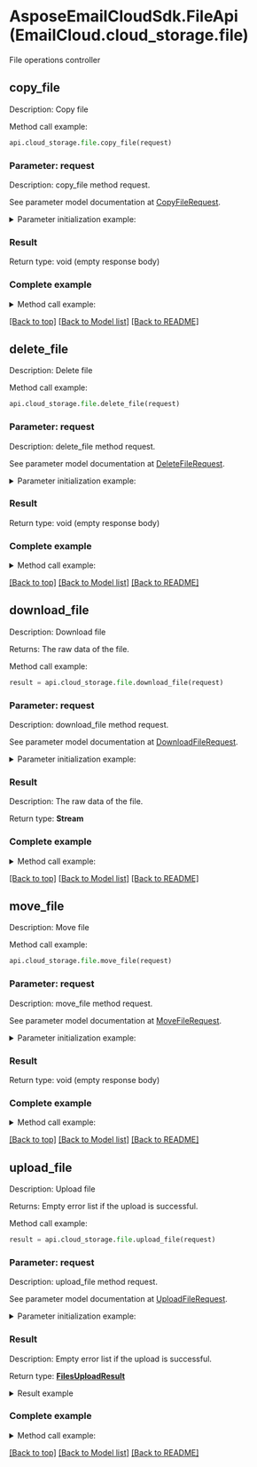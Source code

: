 # AsposeEmailCloudSdk.FileApi (EmailCloud.cloud_storage.file)

File operations controller

<a name="copy_file"></a>
## copy_file

Description: Copy file

Method call example:
```python
api.cloud_storage.file.copy_file(request)
```

### Parameter: request

Description: copy_file method request.

See parameter model documentation at [CopyFileRequest](CopyFileRequest.md).

<details>
    <summary>Parameter initialization example:</summary>
    
```python
request = models.CopyFileRequest(
    src_path='/storage/path/to/source/file.ext',
    dest_path='/storage/path/to/destination/file.ext',
    src_storage_name='First Storage',
    dest_storage_name='Other Storage')
```

</details>

### Result

Return type: void (empty response body)

### Complete example

<details>
    <summary>Method call example:</summary>

```python
api = EmailCloud(client_secret, client_id)

// Prepare parameters:
request = models.CopyFileRequest(
    src_path='/storage/path/to/source/file.ext',
    dest_path='/storage/path/to/destination/file.ext',
    src_storage_name='First Storage',
    dest_storage_name='Other Storage')

// Call method:
api.cloud_storage.file.copy_file(request)
```

</details>

[[Back to top]](#) [[Back to Model list]](Models.md) [[Back to README]](README.md)
<a name="delete_file"></a>
## delete_file

Description: Delete file

Method call example:
```python
api.cloud_storage.file.delete_file(request)
```

### Parameter: request

Description: delete_file method request.

See parameter model documentation at [DeleteFileRequest](DeleteFileRequest.md).

<details>
    <summary>Parameter initialization example:</summary>
    
```python
request = models.DeleteFileRequest(
    path='/storage/path/to/file.ext',
    storage_name='First Storage')
```

</details>

### Result

Return type: void (empty response body)

### Complete example

<details>
    <summary>Method call example:</summary>

```python
api = EmailCloud(client_secret, client_id)

// Prepare parameters:
request = models.DeleteFileRequest(
    path='/storage/path/to/file.ext',
    storage_name='First Storage')

// Call method:
api.cloud_storage.file.delete_file(request)
```

</details>

[[Back to top]](#) [[Back to Model list]](Models.md) [[Back to README]](README.md)
<a name="download_file"></a>
## download_file

Description: Download file

Returns: The raw data of the file.

Method call example:
```python
result = api.cloud_storage.file.download_file(request)
```

### Parameter: request

Description: download_file method request.

See parameter model documentation at [DownloadFileRequest](DownloadFileRequest.md).

<details>
    <summary>Parameter initialization example:</summary>
    
```python
request = models.DownloadFileRequest(
    path='/storage/path/to/file.ext',
    storage_name='First Storage')
```

</details>

### Result

Description: The raw data of the file.

Return type: **Stream**

### Complete example

<details>
    <summary>Method call example:</summary>

```python
api = EmailCloud(client_secret, client_id)

// Prepare parameters:
request = models.DownloadFileRequest(
    path='/storage/path/to/file.ext',
    storage_name='First Storage')

// Call method:
result = api.cloud_storage.file.download_file(request)
```

</details>

[[Back to top]](#) [[Back to Model list]](Models.md) [[Back to README]](README.md)
<a name="move_file"></a>
## move_file

Description: Move file

Method call example:
```python
api.cloud_storage.file.move_file(request)
```

### Parameter: request

Description: move_file method request.

See parameter model documentation at [MoveFileRequest](MoveFileRequest.md).

<details>
    <summary>Parameter initialization example:</summary>
    
```python
request = models.MoveFileRequest(
    src_path='/storage/path/to/source/file.ext',
    dest_path='/storage/path/to/destination/file.ext',
    src_storage_name='First Storage',
    dest_storage_name='Other Storage')
```

</details>

### Result

Return type: void (empty response body)

### Complete example

<details>
    <summary>Method call example:</summary>

```python
api = EmailCloud(client_secret, client_id)

// Prepare parameters:
request = models.MoveFileRequest(
    src_path='/storage/path/to/source/file.ext',
    dest_path='/storage/path/to/destination/file.ext',
    src_storage_name='First Storage',
    dest_storage_name='Other Storage')

// Call method:
api.cloud_storage.file.move_file(request)
```

</details>

[[Back to top]](#) [[Back to Model list]](Models.md) [[Back to README]](README.md)
<a name="upload_file"></a>
## upload_file

Description: Upload file

Returns: Empty error list if the upload is successful.

Method call example:
```python
result = api.cloud_storage.file.upload_file(request)
```

### Parameter: request

Description: upload_file method request.

See parameter model documentation at [UploadFileRequest](UploadFileRequest.md).

<details>
    <summary>Parameter initialization example:</summary>
    
```python
request = models.UploadFileRequest(
    path='/storage/path/to/file.ext',
    file='/local/file/system/path/to/file.ext',
    storage_name='First Storage')
```

</details>

### Result

Description: Empty error list if the upload is successful.

Return type: [**FilesUploadResult**](FilesUploadResult.md)

<details>
    <summary>Result example</summary>

```python
result = 
```
</details>

### Complete example

<details>
    <summary>Method call example:</summary>

```python
api = EmailCloud(client_secret, client_id)

// Prepare parameters:
request = models.UploadFileRequest(
    path='/storage/path/to/file.ext',
    file='/local/file/system/path/to/file.ext',
    storage_name='First Storage')

// Call method:
result = api.cloud_storage.file.upload_file(request)

// Result example:
result = 
```

</details>

[[Back to top]](#) [[Back to Model list]](Models.md) [[Back to README]](README.md)

